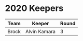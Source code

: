 # 2020 Keepers

| Team  | Keeper       | Round |
| ----- | ------------ | ----- |
| Brock | Alvin Kamara | 3     |
